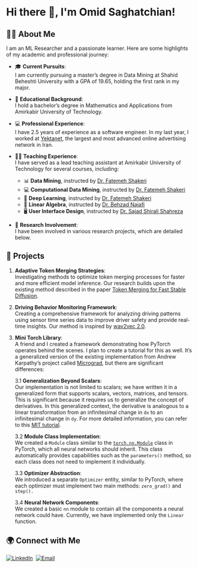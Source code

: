 # Hi there 👋, I'm Omid Saghatchian!

## 🧑‍🔬 About Me
I am an ML Researcher and a passionate learner. Here are some highlights of my academic and professional journey:

- 🎓 **Current Pursuits**:  
  I am currently pursuing a master’s degree in Data Mining at Shahid Beheshti University with a GPA of 19.65, holding the first rank in my major.

- 🧮 **Educational Background**:  
  I hold a bachelor’s degree in Mathematics and Applications from Amirkabir University of Technology.

- 💻 **Professional Experience**:  
  I have 2.5 years of experience as a software engineer. In my last year, I worked at [Yektanet](https://www.yektanet.com/en/), the largest and most advanced online advertising network in Iran.

- 🧑‍🏫 **Teaching Experience**:  
  I have served as a lead teaching assistant at Amirkabir University of Technology for several courses, including:
  - 📊 **Data Mining**, instructed by [Dr. Fatemeh Shakeri](https://scholar.google.com/citations?user=35zq7c4AAAAJ&hl=en)
  - 💻 **Computational Data Mining**, instructed by [Dr. Fatemeh Shakeri](https://scholar.google.com/citations?user=35zq7c4AAAAJ&hl=en)
  - 🤖 **Deep Learning**, instructed by [Dr. Fatemeh Shakeri](https://scholar.google.com/citations?user=35zq7c4AAAAJ&hl=en)
  - 📐 **Linear Algebra**, instructed by [Dr. Behzad Najafi](https://scholar.google.com/citations?user=DqRal7EAAAAJ&hl=en)
  - 🖥️ **User Interface Design**, instructed by [Dr. Sajad Shirali Shahreza](https://sajad.shirali.ir/)

- 🔬 **Research Involvement**:  
  I have been involved in various research projects, which are detailed below.

## 🚀 Projects

1. **Adaptive Token Merging Strategies**:  
   Investigating methods to optimize token merging processes for faster and more efficient model inference. Our research builds upon the existing method described in the paper [Token Merging for Fast Stable Diffusion](https://arxiv.org/abs/2303.17604).

2. **Driving Behavior Monitoring Framework**:  
   Creating a comprehensive framework for analyzing driving patterns using sensor time series data to improve driver safety and provide real-time insights. Our method is inspired by [wav2vec 2.0](https://arxiv.org/abs/2006.11477).

3. **Mini Torch Library**:  
   A friend and I created a framework demonstrating how PyTorch operates behind the scenes. I plan to create a tutorial for this as well. It’s a generalized version of the existing implementation from Andrew Karpathy’s project called [Micrograd](https://github.com/karpathy/micrograd), but there are significant differences:

   3.1 **Generalization Beyond Scalars**:  
   Our implementation is not limited to scalars; we have written it in a generalized form that supports scalars, vectors, matrices, and tensors. This is significant because it requires us to generalize the concept of derivatives. In this generalized context, the derivative is analogous to a linear transformation from an infinitesimal change in `dx` to an infinitesimal change in `dy`. For more detailed information, you can refer to this [MIT tutorial](https://ocw.mit.edu/courses/18-s096-matrix-calculus-for-machine-learning-and-beyond-january-iap-2023/video_galleries/lecture-videos/).

   3.2 **Module Class Implementation**:  
   We created a `Module` class similar to the [`torch.nn.Module`](https://pytorch.org/docs/stable/generated/torch.nn.Module.html) class in PyTorch, which all neural networks should inherit. This class automatically provides capabilities such as the `parameters()` method, so each class does not need to implement it individually.

   3.3 **Optimizer Abstraction**:  
   We introduced a separate `Optimizer` entity, similar to PyTorch, where each optimizer must implement two main methods: `zero_grad()` and `step().`

   3.4 **Neural Network Components**:  
   We created a basic `nn` module to contain all the components a neural network could have. Currently, we have implemented only the `Linear` function.

## 🌍 Connect with Me
[![LinkedIn](https://img.shields.io/badge/-LinkedIn-0e76a8?style=flat&logo=Linkedin&logoColor=white)](https://www.linkedin.com/in/omidiu)&nbsp;
[![Email](https://img.shields.io/badge/-Email-c14438?style=flat&logo=Gmail&logoColor=white)](mailto:omidsaghatchian@gmail.com)&nbsp;
